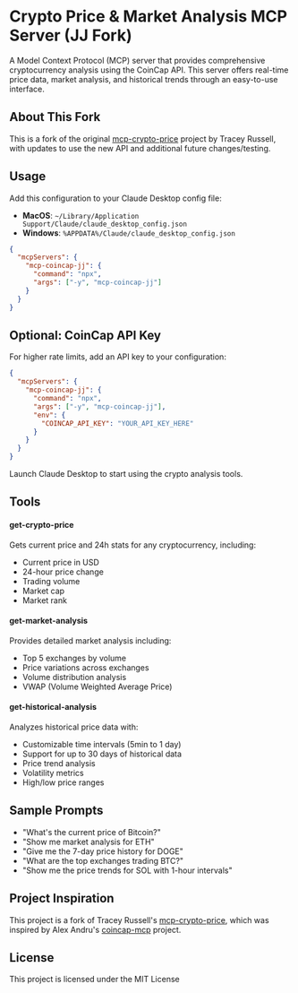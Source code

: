 # Crypto Price & Market Analysis MCP Server (JJ Fork)

A Model Context Protocol (MCP) server that provides comprehensive cryptocurrency analysis using the CoinCap API. This server offers real-time price data, market analysis, and historical trends through an easy-to-use interface.

## About This Fork

This is a fork of the original [mcp-crypto-price](https://github.com/truss44/mcp-crypto-price) project by Tracey Russell, with updates to use the new API and additional future changes/testing.

## Usage

Add this configuration to your Claude Desktop config file:

- **MacOS**: `~/Library/Application Support/Claude/claude_desktop_config.json`
- **Windows**: `%APPDATA%/Claude/claude_desktop_config.json`

```json
{
  "mcpServers": {
    "mcp-coincap-jj": {
      "command": "npx",
      "args": ["-y", "mcp-coincap-jj"]
    }
  }
}
```

## Optional: CoinCap API Key

For higher rate limits, add an API key to your configuration:

```json
{
  "mcpServers": {
    "mcp-coincap-jj": {
      "command": "npx",
      "args": ["-y", "mcp-coincap-jj"],
      "env": {
        "COINCAP_API_KEY": "YOUR_API_KEY_HERE"
      }
    }
  }
}
```

Launch Claude Desktop to start using the crypto analysis tools.

## Tools

#### get-crypto-price

Gets current price and 24h stats for any cryptocurrency, including:
- Current price in USD
- 24-hour price change
- Trading volume
- Market cap
- Market rank

#### get-market-analysis

Provides detailed market analysis including:
- Top 5 exchanges by volume
- Price variations across exchanges
- Volume distribution analysis
- VWAP (Volume Weighted Average Price)

#### get-historical-analysis

Analyzes historical price data with:
- Customizable time intervals (5min to 1 day)
- Support for up to 30 days of historical data
- Price trend analysis
- Volatility metrics
- High/low price ranges

## Sample Prompts

- "What's the current price of Bitcoin?"
- "Show me market analysis for ETH"
- "Give me the 7-day price history for DOGE"
- "What are the top exchanges trading BTC?"
- "Show me the price trends for SOL with 1-hour intervals"

## Project Inspiration

This project is a fork of Tracey Russell's [mcp-crypto-price](https://github.com/truss44/mcp-crypto-price), which was inspired by Alex Andru's [coincap-mcp](https://github.com/QuantGeekDev/coincap-mcp) project.

## License

This project is licensed under the MIT License
